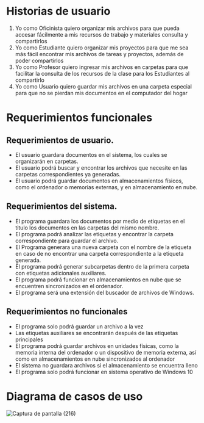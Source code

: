 # Historias de usuario
1.	Yo como Oficinista quiero organizar mis archivos para que pueda accesar fácilmente a mis recursos de trabajo y materiales consulta y compartirlos
2.	Yo como Estudiante quiero organizar mis proyectos para que me sea más fácil encontrar mis archivos de tareas y proyectos, además de poder compartirlos
3.	Yo como Profesor quiero ingresar mis archivos en carpetas para que facilitar la consulta de los recursos de la clase para los Estudiantes al compartirlo
4.	Yo como Usuario quiero guardar mis archivos en una carpeta especial para que no se pierdan mis documentos en el computador del hogar

# Requerimientos funcionales
## Requerimientos de usuario.
* El usuario guardara documentos en el sistema, los cuales se organizarán en carpetas.
* El usuario podrá buscar y encontrar los archivos que necesite en las carpetas correspondientes ya generadas.
* El usuario podrá guardar documentos en almacenamientos físicos, como el ordenador o memorias externas, y en almacenamiento en nube.

## Requerimientos del sistema.
*	El programa guardara los documentos por medio de etiquetas en el titulo los documentos en las carpetas del mismo nombre.
*	El programa podrá analizar las etiquetas y encontrar la carpeta correspondiente para guardar el archivo.
*	El Programa generara una nueva carpeta con el nombre de la etiqueta en caso de no encontrar una carpeta correspondiente a la etiqueta generada.
*	El programa podrá generar subcarpetas dentro de la primera carpeta con etiquetas adicionales auxiliares.
*	El programa podrá funcionar en almacenamientos en nube que se encuentren sincronizados en el ordenador.
*	El programa será una extensión del buscador de archivos de Windows.

## Requerimientos no funcionales
* El programa solo podrá guardar un archivo a la vez
* Las etiquetas auxiliares se encontrarán después de las etiquetas principales
* El programa podrá guardar archivos en unidades físicas, como la memoria interna del ordenador o un dispositivo de memoria externa, así como en almacenamientos en nube sincronizados al ordenador
* El sistema no guardara archivos si el almacenamiento se encuentra lleno
* El programa solo podrá funcionar en sistema operativo de Windows 10

# Diagrama de casos de uso
![Captura de pantalla (216)](https://user-images.githubusercontent.com/92123464/138216971-24ded995-2141-4d4a-a4a6-2e4c1c832559.png)
